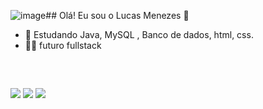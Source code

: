 ![image](https://github.com/user-attachments/assets/f7d661a4-f83e-4343-8716-8c2b440a4eeb)## Olá! Eu sou o Lucas Menezes 👋

- 🌱 Estudando Java, MySQL , Banco de dados, html, css.
- 👨‍💻 futuro fullstack

<div style="display: inline_block"><br>

</div>

##

<div> 
  <a href="https://instagram.com/lucasrj.__" target="_blank"><img src="https://img.shields.io/badge/-Instagram-%23E4405F?style=for-the-badge&logo=instagram&logoColor=white" target="_blank"></a>
  <a href = "mailto:llucasmenezes99@gmail.com"><img src="https://img.shields.io/badge/-Gmail-%23333?style=for-the-badge&logo=gmail&logoColor=white" target="_blank"></a>
  <a href="https://www.linkedin.com/in/andr%C3%A9-lucas-da-silva-menezes-3857b0233/" target="_blank"><img src="https://img.shields.io/badge/-LinkedIn-%230077B5?style=for-the-badge&logo=linkedin&logoColor=white" target="_blank"></a> 

</div>


